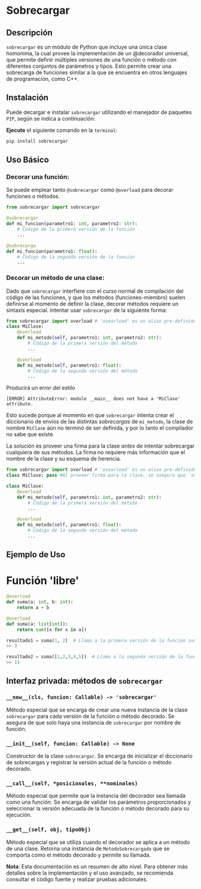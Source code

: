 
# Sobrecargar

## Descripción
`sobrecargar` es un módulo de Python que incluye una única clase homonima, la cual provee la implementación de un @decorador universal, que permite definir múltiples versiones de una función o método con diferentes conjuntos de parámetros y tipos. Esto permite crear una sobrecarga de funciones similar a la que se encuentra en otros lenguajes de programación, como C++.

## Instalación
Puede decargar e instalar `sobrecargar` utilizando el manejador de paquetes `PIP`, según se indica a continuación:

**Ejecute** el siguiente comando en la `terminal`:

``` Bash
pip install sobrecargar
``` 

## Uso Básico
### Decorar una función:
Se puede emplear tanto `@sobrecargar` como `@overload` para decorar funciones o métodos.

```python
from sobrecargar import sobrecargar

@sobrecargar
def mi_funcion(parametro1: int, parametro2: str):
    # Código de la primera versión de la función
    ...

@sobrecarga
def mi_funcion(parametro1: float):
    # Código de la segunda versión de la función
    ...
```

### Decorar un método de una clase:
Dado que `sobrecargar` interfiere con el curso normal de compilación del código de las funciones, y que los métodos (funciones-miembro) suelen definirse al momento de definir la clase, decorar métodos requiere un sintaxis especial. Intentar usar `sobrecargar` de la siguiente forma:
```python
from sobrecargar import overload # 'ovearload' es un alias pre-definido para 'sobrecargar'
class MiClase:
    @overload
    def mi_metodo(self, parametro1: int, parametro2: str):
        # Código de la primera versión del método
        ...

    @overload
    def mi_metodo(self, parametro1: float):
        # Código de la segunda versión del método
        ...
```
Producirá un error del estilo

```
[ERROR] AttributeError: module __main__ does not have a 'MiClase' attribute.
```
Esto sucede porque al momento en que `sobrecargar` intenta crear el diccionario de envíos de las distintas *sobrecargas* de `mi_metodo`, la clase de nombre `MiClase` aún no terminó de ser definida, y por lo tanto el compilador no sabe que existe.

La solución es proveer una firma para la clase *antes* de intentar sobrecargar cualquiera de sus métodos. La firma no requiere más información que el nombre de la clase y su esquema de herencia.

```python
from sobrecargar import overload # 'ovearload' es un alias pre-definido para 'sobrecargar'
class MiClase: pass #Al proveer firma para la clase, se asegura que `sobrecargar` pueda referenciarla en tiempo de compilación

class MiClase:
    @overload
    def mi_metodo(self, parametro1: int, parametro2: str):
        # Código de la primera versión del método
        ...

    @overload
    def mi_metodo(self, parametro1: float):
        # Código de la segunda versión del método
        ...
```

## Ejemplo de Uso
# Función 'libre'
```python
@overload
def suma(a: int, b: int):
    return a + b

@overload
def suma(a: list[int]):
    return sum([x for x in a])

resultado1 = suma(1, 2)  # Llama a la primera versión de la función suma, con parámetros a y b : int
>> 3

resultado2 = suma([1,2,3,4,5])  # Llama a la segunda versión de la función suma, con parámetro a : List[int]
>> 15
```

## Interfaz privada: métodos de `sobrecargar`

### `__new__(cls, funcion: Callable) -> 'sobrecargar'`
Método especial que se encarga de crear una nueva instancia de la clase `sobrecargar` para cada versión de la función o método decorado. Se asegura de que solo haya una instancia de `sobrecargar` por nombre de función.

### `__init__(self, funcion: Callable) -> None`
Constructor de la clase `sobrecargar`. Se encarga de inicializar el diccionario de sobrecargas y registrar la versión actual de la función o método decorado.

### `__call__(self, *posicionales, **nominales)`
Método especial que permite que la instancia del decorador sea llamada como una función. Se encarga de validar los parámetros proporcionados y seleccionar la versión adecuada de la función o método decorado para su ejecución.

### `__get__(self, obj, tipoObj)`
Método especial que se utiliza cuando el decorador se aplica a un método de una clase. Retorna una instancia de `MetodoSobrecargado` que se comporta como el método decorado y permite su llamada.


**Nota**: Esta documentación es un resumen de alto nivel. Para obtener más detalles sobre la implementación y el uso avanzado, se recomienda consultar el código fuente y realizar pruebas adicionales.
